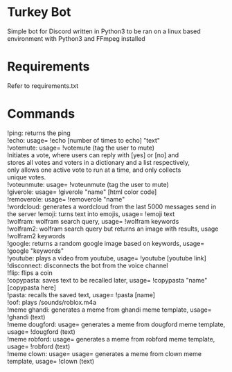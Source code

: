 # Turkey Bot
Simple bot for Discord written in Python3 to be ran on a linux based environment with Python3 and FFmpeg installed
# Requirements
Refer to requirements.txt
# Commands
!ping: returns the ping  
!echo: usage= !echo [number of times to echo] "text"  
!votemute: usage= !votemute (tag the user to mute)  
           Initiates a vote, where users can reply with [yes] or [no] and  
           stores all votes and voters in a dictionary and a list respectively,  
           only allows one active vote to run at a time, and only collects  
           unique votes.  
!voteunmute: usage= !voteunmute (tag the user to mute)  
!giverole: usage= !giverole "name" [html color code]  
!removerole: usage= !removerole "name"  
!wordcloud: generates a wordcloud from the last 5000 messages send in the server 
!emoji: turns text into emojis, usage= !emoji text  
!wolfram: wolfram search  query, usage= !wolfram keywords  
!wolfram2: wolfram search query but returns an image with results, usage !wolfram2 keywords  
!google: returns a random google image based on keywords, usage= !google "keywords"  
!youtube: plays a video from youtube, usage= !youtube [youtube link]  
!disconnect: disconnects the bot from the voice channel  
!flip: flips a coin  
!copypasta: saves text to be recalled later, usage= !copypasta "name" [copypasta here]  
!pasta: recalls the saved text, usage= !pasta [name]  
!oof: plays /sounds/roblox.m4a  
!meme ghandi: generates a meme from ghandi meme template, usage= !ghandi (text)  
!meme dougford: usage= generates a meme from dougford meme template, usage= !dougford (text)  
!meme robford: usage= generates a meme from robford meme template, usage= !robford (text)   
!meme clown: usage= usage= generates a meme from clown meme template, usage= !clown (text)  
